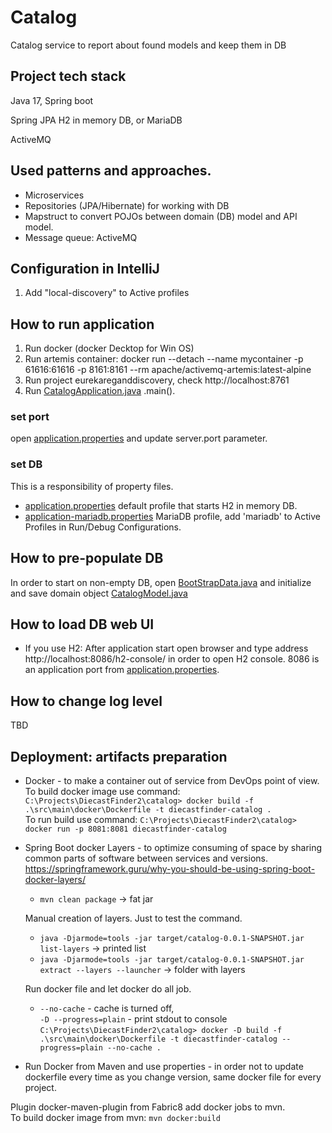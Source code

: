 # Catalog
Catalog service to report about found models and keep them in DB

## Project tech stack
Java 17, 
Spring boot

Spring JPA
H2 in memory DB,
or MariaDB

ActiveMQ

## Used patterns and approaches.
* Microservices
* Repositories (JPA/Hibernate) for working with DB
* Mapstruct to convert POJOs between domain (DB) model and API model.  
* Message queue: ActiveMQ

## Configuration in IntelliJ
1. Add "local-discovery" to Active profiles

## How to run application
1. Run docker (docker Decktop for Win OS)
2. Run artemis container: docker run --detach --name mycontainer -p 61616:61616 -p 8161:8161 --rm apache/activemq-artemis:latest-alpine
3. Run project eurekareganddiscovery, check http://localhost:8761
4. Run [CatalogApplication.java](src%2Fmain%2Fjava%2Forg%2Fdiecastfinder%2Fcatalog%2FCatalogApplication.java) .main(). 

### set port
open [application.properties](src%2Fmain%2Fresources%2Fapplication.properties) and update server.port parameter.

### set DB
This is a responsibility of property files. 
* [application.properties](src%2Fmain%2Fresources%2Fapplication.properties) default profile that starts H2 in memory DB.
* [application-mariadb.properties](src%2Fmain%2Fresources%2Fapplication-mariadb.properties) MariaDB profile, add 'mariadb' to Active Profiles in Run/Debug Configurations.

## How to pre-populate DB
In order to start on non-empty DB, open [BootStrapData.java](src%2Fmain%2Fjava%2Forg%2Fdiecastfinder%2Fcatalog%2Frepositories%2Fbootstrap%2FBootStrapData.java)
and initialize and save domain object [CatalogModel.java](src%2Fmain%2Fjava%2Forg%2Fdiecastfinder%2Fcatalog%2Frepositories%2Fdomain%2FCatalogModel.java)

## How to load DB web UI
* If you use H2:
After application start open browser and type address http://localhost:8086/h2-console/ in order to open H2 console. 8086 is an application port from [application.properties](src%2Fmain%2Fresources%2Fapplication.properties). 

## How to change log level
TBD

## Deployment: artifacts preparation
* Docker - to make a container out of service from DevOps point of view.<br>
  To build docker image use command:
  `C:\Projects\DiecastFinder2\catalog> docker build -f .\src\main\docker\Dockerfile -t diecastfinder-catalog .`
  <br>To run build use command:
  `C:\Projects\DiecastFinder2\catalog> docker run -p 8081:8081 diecastfinder-catalog`


* Spring Boot docker Layers - to optimize consuming of space by sharing common parts of software between services and versions.
  https://springframework.guru/why-you-should-be-using-spring-boot-docker-layers/
    * `mvn clean package` -> fat jar

  Manual creation of layers. Just to test the command.
    * `java -Djarmode=tools -jar target/catalog-0.0.1-SNAPSHOT.jar list-layers` -> printed list
    * `java -Djarmode=tools -jar target/catalog-0.0.1-SNAPSHOT.jar extract --layers --launcher` -> folder with layers

  Run docker file and let docker do all job.
    * `--no-cache` - cache is turned off,<br>
      `-D --progress=plain` - print stdout to console<br>
      `C:\Projects\DiecastFinder2\catalog> docker -D build -f .\src\main\docker\Dockerfile -t diecastfinder-catalog --progress=plain --no-cache .`


* Run Docker from Maven and use properties - in order not to update dockerfile every time as you change version, same docker file for every project.<br>

Plugin docker-maven-plugin from Fabric8 add docker jobs to mvn.<br>
To build docker image from mvn: `mvn docker:build`

